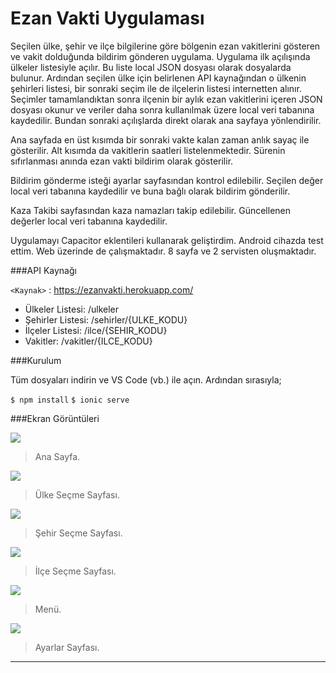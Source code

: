 # Ezan Vakti Uygulaması

Seçilen ülke, şehir ve ilçe bilgilerine göre bölgenin ezan vakitlerini gösteren ve vakit dolduğunda bildirim gönderen uygulama. Uygulama ilk açılışında ülkeler listesiyle açılır. Bu liste local JSON dosyası olarak dosyalarda bulunur. Ardından seçilen ülke için belirlenen API kaynağından o ülkenin şehirleri listesi, bir sonraki seçim ile de ilçelerin listesi internetten alınır. Seçimler tamamlandıktan sonra ilçenin bir aylık ezan vakitlerini içeren JSON dosyası okunur ve veriler daha sonra kullanılmak üzere local veri tabanına kaydedilir. Bundan sonraki açılışlarda direkt olarak ana sayfaya yönlendirilir.

Ana sayfada en üst kısımda bir sonraki vakte kalan zaman anlık sayaç ile gösterilir. Alt kısımda da vakitlerin saatleri listelenmektedir. Sürenin sıfırlanması anında ezan vakti bildirim olarak gösterilir.

Bildirim gönderme isteği ayarlar sayfasından kontrol edilebilir. Seçilen değer local veri tabanına kaydedilir ve buna bağlı olarak bildirim gönderilir.

Kaza Takibi sayfasından kaza namazları takip edilebilir. Güncellenen değerler local veri tabanına kaydedilir.

Uygulamayı Capacitor eklentileri kullanarak geliştirdim. Android cihazda test ettim. Web üzerinde de çalışmaktadır. 8 sayfa ve 2 servisten oluşmaktadır.

###API Kaynağı

`<Kaynak>` : <https://ezanvakti.herokuapp.com/>

* Ülkeler Listesi: /ulkeler
* Şehirler Listesi: /sehirler/{ULKE_KODU}
* İlçeler Listesi: /ilce/{SEHIR_KODU}
* Vakitler: /vakitler/{ILCE_KODU}

###Kurulum

Tüm dosyaları indirin ve VS Code (vb.) ile açın. Ardından sırasıyla;

`$ npm install`
`$ ionic serve`

###Ekran Görüntüleri

![](https://raw.githubusercontent.com/alibknc/MP-ionicApp/master/screenshoots/1.png)

> Ana Sayfa.

![](https://raw.githubusercontent.com/alibknc/MP-ionicApp/master/screenshoots/2.png)

> Ülke Seçme Sayfası.

![](https://raw.githubusercontent.com/alibknc/MP-ionicApp/master/screenshoots/3.png)

> Şehir Seçme Sayfası.

![](https://raw.githubusercontent.com/alibknc/MP-ionicApp/master/screenshoots/4.png)

> İlçe Seçme Sayfası.

![](https://raw.githubusercontent.com/alibknc/MP-ionicApp/master/screenshoots/5.png)

> Menü.

![](https://raw.githubusercontent.com/alibknc/MP-ionicApp/master/screenshoots/6.png)

> Ayarlar Sayfası.

----
